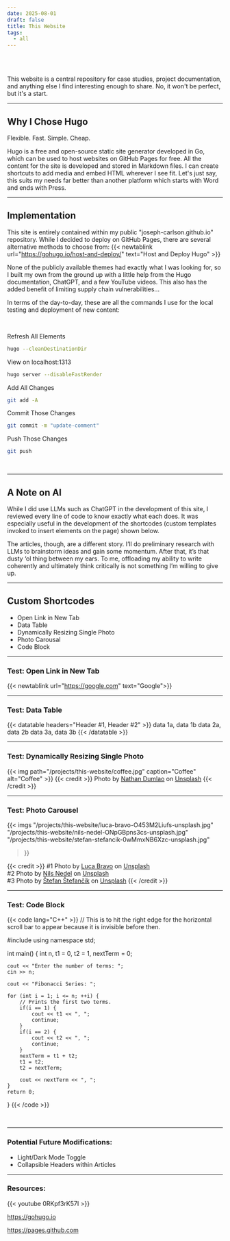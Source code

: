 ```yaml
---
date: 2025-08-01
draft: false
title: This Website
tags:
  - all
---
```


<br>
<br>

This website is a central repository for case studies, project documentation, and anything else I find interesting enough to share. No, it won't be perfect, but it's a start.

---

## Why I Chose Hugo

Flexible. Fast. Simple. Cheap.

Hugo is a free and open-source static site generator developed in Go, which can be used to host websites on GitHub Pages for free. All the content for the site is developed and stored in Markdown files. I can create shortcuts to add media and embed HTML wherever I see fit. Let's just say, this suits my needs far better than another platform which starts with Word and ends with Press.

---

## Implementation

This site is entirely contained within my public "joseph-carlson.github.io" repository. While I decided to deploy on GitHub Pages, there are several alternative methods to choose from: {{< newtablink url="https://gohugo.io/host-and-deploy/" text="Host and Deploy Hugo" >}}

None of the publicly available themes had exactly what I was looking for, so I built my own from the ground up with a little help from the Hugo documentation, ChatGPT, and a few YouTube videos. This also has the added benefit of limiting supply chain vulnerabilities... 

In terms of the day-to-day, these are all the commands I use for the local testing and deployment of new content:

<br>

Refresh All Elements
```zsh
hugo --cleanDestinationDir
```
View on localhost:1313
```zsh
hugo server --disableFastRender
```

Add All Changes 
```zsh
git add -A
```
Commit Those Changes
```zsh
git commit -m "update-comment"
```
Push Those Changes
```zsh
git push
```

<br>

---
## A Note on AI

While I did use LLMs such as ChatGPT in the development of this site, I reviewed every line of code to know exactly what each does. It was especially useful in the development of the shortcodes (custom templates invoked to insert elements on the page) shown below.

The articles, though, are a different story. I’ll do preliminary research with LLMs to brainstorm ideas and gain some momentum. After that, it’s that dusty ‘ol thing between my ears. To me, offloading my ability to write coherently and ultimately think critically is not something I’m willing to give up.

---
## Custom Shortcodes
- Open Link in New Tab
- Data Table
- Dynamically Resizing Single Photo
- Photo Carousal
- Code Block

---
### Test: Open Link in New Tab 

{{< newtablink url="https://google.com" text="Google">}}
<br>

---
### Test: Data Table

{{< datatable headers="Header #1, Header #2" >}}
data 1a, data 1b
data 2a, data 2b
data 3a, data 3b
{{< /datatable >}}
<br>

---
### Test: Dynamically Resizing Single Photo 

{{< img path="/projects/this-website/coffee.jpg" caption="Coffee" alt="Coffee" >}}
{{< credit >}}
    Photo by <a href="https://unsplash.com/@nate_dumlao?utm_content=creditCopyText&utm_medium=referral&utm_source=unsplash">Nathan Dumlao</a> on <a href="https://unsplash.com/photos/focus-photography-of-coffee-artwork-r-KfktlyBL0?utm_content=creditCopyText&utm_medium=referral&utm_source=unsplash">Unsplash</a>
{{< /credit >}}
<br>

---
### Test: Photo Carousel

{{< imgs
    "/projects/this-website/luca-bravo-O453M2Liufs-unsplash.jpg"
    "/projects/this-website/nils-nedel-ONpGBpns3cs-unsplash.jpg"
    "/projects/this-website/stefan-stefancik-0wMmxNB6Xzc-unsplash.jpg"
>}}

{{< credit >}}
    #1 Photo by <a href="https://unsplash.com/@lucabravo?utm_content=creditCopyText&utm_medium=referral&utm_source=unsplash" target="_blank">Luca Bravo</a> on <a href="https://unsplash.com/photos/brown-wooden-boat-moving-towards-the-mountain-O453M2Liufs?utm_content=creditCopyText&utm_medium=referral&utm_source=unsplash" target="_blank">Unsplash</a>
    <br>
    #2 Photo by <a href="https://unsplash.com/@nilsnedel?utm_content=creditCopyText&utm_medium=referral&utm_source=unsplash" target="_blank">Nils Nedel</a> on <a href="https://unsplash.com/photos/airplane-on-sky-during-golden-hour-ONpGBpns3cs?utm_content=creditCopyText&utm_medium=referral&utm_source=unsplash" target="_blank">Unsplash</a>
    <br>
    #3 Photo by <a href="https://unsplash.com/@cikstefan?utm_content=creditCopyText&utm_medium=referral&utm_source=unsplash" target="_blank">Štefan Štefančík</a> on <a href="https://unsplash.com/photos/man-standing-on-cliff-near-falls-0wMmxNB6Xzc?utm_content=creditCopyText&utm_medium=referral&utm_source=unsplash" target="_blank">Unsplash</a>
{{< /credit >}}
<br>

---
### Test: Code Block 


{{< code lang="C++" >}}
// This is to hit the right edge for the horizontal scroll bar to appear because it is invisible before then.

#include <iostream>
using namespace std;

int main() {
    int n, t1 = 0, t2 = 1, nextTerm = 0;

    cout << "Enter the number of terms: ";
    cin >> n;

    cout << "Fibonacci Series: ";

    for (int i = 1; i <= n; ++i) {
        // Prints the first two terms.
        if(i == 1) {
            cout << t1 << ", ";
            continue;
        }
        if(i == 2) {
            cout << t2 << ", ";
            continue;
        }
        nextTerm = t1 + t2;
        t1 = t2;
        t2 = nextTerm;
        
        cout << nextTerm << ", ";
    }
    return 0;
}
{{< /code >}}

<br>

---

### Potential Future Modifications:
- Light/Dark Mode Toggle
- Collapsible Headers within Articles

---

### Resources:

<div class="standardPadding">
  {{< youtube 0RKpf3rK57I >}}
</div>

https://gohugo.io

https://pages.github.com
